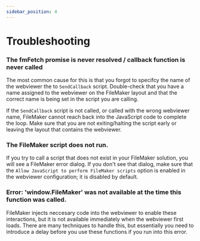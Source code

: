 ```yaml
---
sidebar_position: 4
---
```


# Troubleshooting
### The fmFetch promise is never resolved / callback function is never called
The most common cause for this is that you forgot to specifcy the name of the webviewer the to `SendCallback` script. Double-check that you have a name assigned to the webviewer on the FileMaker layout and that the correct name is being set in the script you are calling.

If the `SendCallback` script is not called, or called with the wrong webviewer name, FileMaker cannot reach back into the JavaScript code to complete the loop. Make sure that you are not exiting/halting the script early or leaving the layout that contains the webviewer.

### The FileMaker script does not run.
If you try to call a script that does not exist in your FileMaker solution, you will see a FileMaker error dialog. If you don't see that dialog, make sure that the `Allow JavaScript to perform FileMaker scripts` option is enabled in the webviewer configuration; it is disabled by default. 

### Error: 'window.FileMaker' was not available at the time this function was called.
FileMaker injects neccesary code into the webviewer to enable these interactions, but it is not available immediately when the webviewer first loads. There are many techniques to handle this, but essentially you need to introduce a delay before you use these functions if you run into this error.